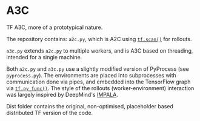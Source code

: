 # A3C
TF A3C, more of a prototypical nature.

The repository contains: `a2c.py`, which is A2C using [`tf.scan()`][tf-scan] for rollouts.

`a3c.py` extends `a2c.py` to multiple workers, and is A3C based on threading, intended for a single machine.

Both `a2c.py` and `a3c.py` use a slightly modified version of PyProcess (see `pyprocess.py`). The environments
are placed into subprocesses with communication done via pipes, and embedded into the TensorFlow graph
via [`tf.py_func()`][tf-pyfunc]. The style of the rollouts (worker-environment) interaction was largely
inspired by DeepMind's [IMPALA](https://arxiv.org/abs/1802.01561).

Dist folder contains the original, non-optimised, placeholder based distributed TF version of the code.

[tf-scan]: https://www.tensorflow.org/api_docs/python/tf/scan
[tf-pyfunc]: https://www.tensorflow.org/api_docs/python/tf/py_func
